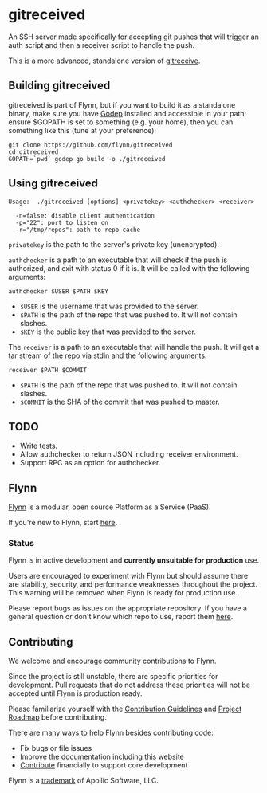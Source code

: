 # gitreceived

An SSH server made specifically for accepting git pushes that will trigger an auth script and then a receiver script to handle the push.

This is a more advanced, standalone version of [gitreceive](https://github.com/progrium/gitreceive).

## Building gitreceived

gitreceived is part of Flynn, but if you want to build it as a standalone binary, make sure you have [Godep](https://github.com/tools/godep) installed and accessible in your path; ensure $GOPATH is set to something (e.g. your home), then you can something like this (tune at your preference):

```
git clone https://github.com/flynn/gitreceived
cd gitreceived
GOPATH=`pwd` godep go build -o ./gitreceived
```

## Using gitreceived

```
Usage:  ./gitreceived [options] <privatekey> <authchecker> <receiver>

  -n=false: disable client authentication
  -p="22": port to listen on
  -r="/tmp/repos": path to repo cache
```

`privatekey` is the path to the server's private key (unencrypted).

`authchecker` is a path to an executable that will check if the push is authorized, and exit with status 0 if it is. It will be called with the following arguments:

    authchecker $USER $PATH $KEY

* `$USER` is the username that was provided to the server.
* `$PATH` is the path of the repo that was pushed to. It will not contain slashes.
* `$KEY` is the public key that was provided to the server.

The `receiver` is a path to an executable that will handle the push. It will get a tar stream of the repo via stdin and the following arguments:

    receiver $PATH $COMMIT

* `$PATH` is the path of the repo that was pushed to. It will not contain slashes.
* `$COMMIT` is the SHA of the commit that was pushed to master.

## TODO

* Write tests.
* Allow authchecker to return JSON including receiver environment.
* Support RPC as an option for authchecker.

## Flynn 

[Flynn](https://flynn.io) is a modular, open source Platform as a Service (PaaS). 

If you're new to Flynn, start [here](https://github.com/flynn/flynn).

### Status

Flynn is in active development and **currently unsuitable for production** use. 

Users are encouraged to experiment with Flynn but should assume there are stability, security, and performance weaknesses throughout the project. This warning will be removed when Flynn is ready for production use.

Please report bugs as issues on the appropriate repository. If you have a general question or don't know which repo to use, report them [here](https://github.com/flynn/flynn/issues).

## Contributing

We welcome and encourage community contributions to Flynn.

Since the project is still unstable, there are specific priorities for development. Pull requests that do not address these priorities will not be accepted until Flynn is production ready.

Please familiarize yourself with the [Contribution Guidelines](https://flynn.io/docs/contributing) and [Project Roadmap](https://flynn.io/docs/roadmap) before contributing.

There are many ways to help Flynn besides contributing code:

 - Fix bugs or file issues
 - Improve the [documentation](https://github.com/flynn/flynn.io) including this website
 - [Contribute](https://flynn.io/#sponsor) financially to support core development

Flynn is a [trademark](https://flynn.io/docs/trademark-guidelines) of Apollic Software, LLC.
